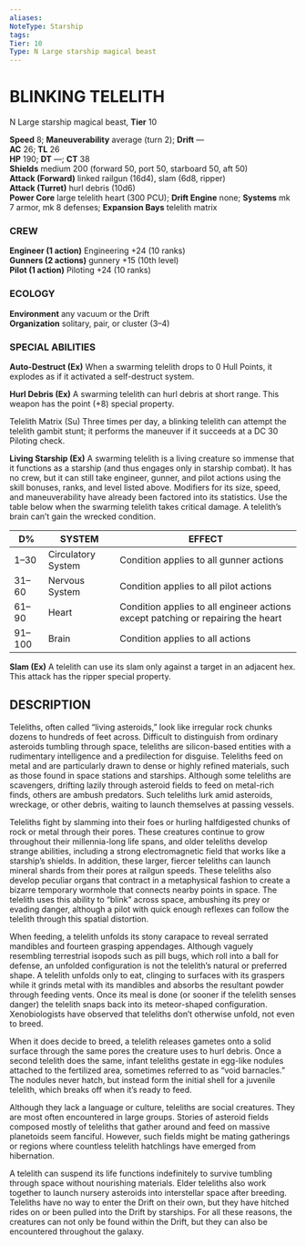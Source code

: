 ```yaml
---
aliases: 
NoteType: Starship
tags: 
Tier: 10
Type: N Large starship magical beast 
---
```


# BLINKING TELELITH

N Large starship magical beast, **Tier** 10  

**Speed** 8; **Maneuverability** average (turn 2); **Drift** —  
**AC** 26; **TL** 26  
**HP** 190; **DT** —; **CT** 38  
**Shields** medium 200 (forward 50, port 50, starboard 50, aft 50)  
**Attack (Forward)** linked railgun (16d4), slam (6d8, ripper)  
**Attack (Turret)** hurl debris (10d6)  
**Power Core** large telelith heart (300 PCU); **Drift Engine** none; **Systems** mk 7 armor, mk 8 defenses; **Expansion Bays** telelith matrix

### CREW

**Engineer (1 action)** Engineering +24 (10 ranks)  
**Gunners (2 actions)** gunnery +15 (10th level)  
**Pilot (1 action)** Piloting +24 (10 ranks)

### ECOLOGY

**Environment** any vacuum or the Drift  
**Organization** solitary, pair, or cluster (3–4)

### SPECIAL ABILITIES

**Auto-Destruct (Ex)** When a swarming telelith drops to 0 Hull Points, it explodes as if it activated a self-destruct system.

**Hurl Debris (Ex)** A swarming telelith can hurl debris at short range. This weapon has the point (+8) special property.

Telelith Matrix (Su) Three times per day, a blinking telelith can attempt the telelith gambit stunt; it performs the maneuver if it succeeds at a DC 30 Piloting check.

**Living Starship (Ex)** A swarming telelith is a living creature so immense that it functions as a starship (and thus engages only in starship combat). It has no crew, but it can still take engineer, gunner, and pilot actions using the skill bonuses, ranks, and level listed above. Modifiers for its size, speed, and maneuverability have already been factored into its statistics. Use the table below when the swarming telelith takes critical damage. A telelith’s brain can’t gain the wrecked condition.

| D%     | SYSTEM             | EFFECT                                                                           |
|--------|--------------------|----------------------------------------------------------------------------------|
| 1–30   | Circulatory System | Condition applies to all gunner actions                                          |
| 31–60  | Nervous System     | Condition applies to all pilot actions                                           |
| 61–90  | Heart              | Condition applies to all engineer actions except patching or repairing the heart |
| 91–100 | Brain              | Condition applies to all actions                                                 |


**Slam (Ex)** A telelith can use its slam only against a target in an adjacent hex. This attack has the ripper special property.

## DESCRIPTION

Teleliths, often called “living asteroids,” look like irregular rock chunks dozens to hundreds of feet across. Difficult to distinguish from ordinary asteroids tumbling through space, teleliths are silicon-based entities with a rudimentary intelligence and a predilection for disguise. Teleliths feed on metal and are particularly drawn to dense or highly refined materials, such as those found in space stations and starships. Although some teleliths are scavengers, drifting lazily through asteroid fields to feed on metal-rich finds, others are ambush predators. Such teleliths lurk amid asteroids, wreckage, or other debris, waiting to launch themselves at passing vessels.

Teleliths fight by slamming into their foes or hurling halfdigested chunks of rock or metal through their pores. These creatures continue to grow throughout their millennia-long life spans, and older teleliths develop strange abilities, including a strong electromagnetic field that works like a starship’s shields. In addition, these larger, fiercer teleliths can launch mineral shards from their pores at railgun speeds. These teleliths also develop peculiar organs that contract in a metaphysical fashion to create a bizarre temporary wormhole that connects nearby points in space. The telelith uses this ability to “blink” across space, ambushing its prey or evading danger, although a pilot with quick enough reflexes can follow the telelith through this spatial distortion.

When feeding, a telelith unfolds its stony carapace to reveal serrated mandibles and fourteen grasping appendages. Although vaguely resembling terrestrial isopods such as pill bugs, which roll into a ball for defense, an unfolded configuration is not the telelith’s natural or preferred shape. A telelith unfolds only to eat, clinging to surfaces with its graspers while it grinds metal with its mandibles and absorbs the resultant powder through feeding vents. Once its meal is done (or sooner if the telelith senses danger) the telelith snaps back into its meteor-shaped configuration. Xenobiologists have observed that teleliths don’t otherwise unfold, not even to breed.

When it does decide to breed, a telelith releases gametes onto a solid surface through the same pores the creature uses to hurl debris. Once a second telelith does the same, infant teleliths gestate in egg-like nodules attached to the fertilized area, sometimes referred to as “void barnacles.” The nodules never hatch, but instead form the initial shell for a juvenile telelith, which breaks off when it’s ready to feed.

Although they lack a language or culture, teleliths are social creatures. They are most often encountered in large groups. Stories of asteroid fields composed mostly of teleliths that gather around and feed on massive planetoids seem fanciful. However, such fields might be mating gatherings or regions where countless telelith hatchlings have emerged from hibernation.

A telelith can suspend its life functions indefinitely to survive tumbling through space without nourishing materials. Elder teleliths also work together to launch nursery asteroids into interstellar space after breeding. Teleliths have no way to enter the Drift on their own, but they have hitched rides on or been pulled into the Drift by starships. For all these reasons, the creatures can not only be found within the Drift, but they can also be encountered throughout the galaxy.